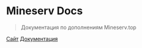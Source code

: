 

# Mineserv Docs

> Документация по дополнениям Mineserv.top

[Сайт](https://mineserv.top)
[Документация](#docs)